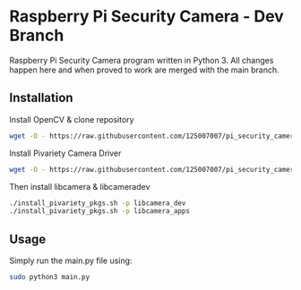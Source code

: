 # Raspberry Pi Security Camera - Dev Branch

Raspberry Pi Security Camera program written in Python 3.
All changes happen here and when proved to work are merged with the main branch.

## Installation

Install OpenCV & clone repository
```bash
wget -O - https://raw.githubusercontent.com/125007007/pi_security_camera/Dev/install.sh | bash
```

Install Pivariety Camera Driver
```bash
wget -O - https://raw.githubusercontent.com/125007007/pi_security_camera/Dev/pivariety_driver_install.sh | bash
```

Then install libcamera & libcameradev
```bash
./install_pivariety_pkgs.sh -p libcamera_dev
./install_pivariety_pkgs.sh -p libcamera_apps
```

## Usage

Simply run the main.py file using:
```bash 
sudo python3 main.py
``` 
